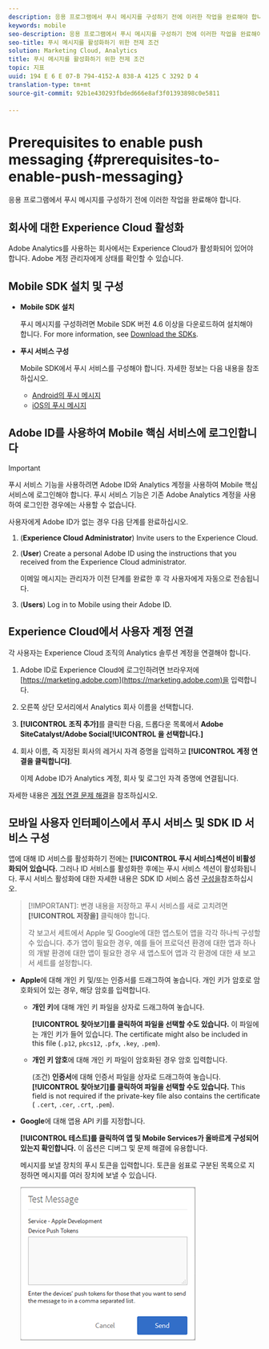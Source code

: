 ```yaml
---
description: 응용 프로그램에서 푸시 메시지를 구성하기 전에 이러한 작업을 완료해야 합니다.
keywords: mobile
seo-description: 응용 프로그램에서 푸시 메시지를 구성하기 전에 이러한 작업을 완료해야 합니다.
seo-title: 푸시 메시지를 활성화하기 위한 전제 조건
solution: Marketing Cloud, Analytics
title: 푸시 메시지를 활성화하기 위한 전제 조건
topic: 지표
uuid: 194 E 6 E 07-B 794-4152-A 838-A 4125 C 3292 D 4
translation-type: tm+mt
source-git-commit: 92b1e430293fbded666e8af3f01393898c0e5811

---
```



# Prerequisites to enable push messaging {#prerequisites-to-enable-push-messaging}

응용 프로그램에서 푸시 메시지를 구성하기 전에 이러한 작업을 완료해야 합니다.

## 회사에 대한 Experience Cloud 활성화

Adobe Analytics를 사용하는 회사에서는 Experience Cloud가 활성화되어 있어야 합니다. Adobe 계정 관리자에게 상태를 확인할 수 있습니다.

## Mobile SDK 설치 및 구성

* **Mobile SDK 설치**

   푸시 메시지를 구성하려면 Mobile SDK 버전 4.6 이상을 다운로드하여 설치해야 합니다. For more information, see [Download the SDKs](/help/using/c-manage-app-settings/c-mob-confg-app/t-config-analytics/download-sdk.md).

* **푸시 서비스 구성**

   Mobile SDK에서 푸시 서비스를 구성해야 합니다.
자세한 정보는 다음 내용을 참조하십시오.

   * [Android의 푸시 메시지](/help/android/messaging-main/push-messaging/push-messaging.md)
   * [iOS의 푸시 메시지](/help/ios/messaging-main/push-messaging/push-messaging.md)

## Adobe ID를 사용하여 Mobile 핵심 서비스에 로그인합니다

>[!IMPORTANT]
>
>푸시 서비스 기능을 사용하려면 Adobe ID와 Analytics 계정을 사용하여 Mobile 핵심 서비스에 로그인해야 합니다. 푸시 서비스 기능은 기존 Adobe Analytics 계정을 사용하여 로그인한 경우에는 사용할 수 없습니다.

사용자에게 Adobe ID가 없는 경우 다음 단계를 완료하십시오.

1. (**Experience Cloud Administrator**) Invite users to the Experience Cloud.

1. (**User**) Create a personal Adobe ID using the instructions that you received from the Experience Cloud administrator.

   이메일 메시지는 관리자가 이전 단계를 완료한 후 각 사용자에게 자동으로 전송됩니다.

1. (**Users**) Log in to Mobile using their Adobe ID.

## Experience Cloud에서 사용자 계정 연결

각 사용자는 Experience Cloud 조직의 Analytics 솔루션 계정을 연결해야 합니다.

1. Adobe ID로 Experience Cloud에 로그인하려면 브라우저에 [https://marketing.adobe.com](https://marketing.adobe.com)을 입력합니다.

1. 오른쪽 상단 모서리에서 Analytics 회사 이름을 선택합니다.

1. **[!UICONTROL 조직 추가]**&#x200B;를 클릭한 다음, 드롭다운 목록에서 **Adobe SiteCatalyst/Adobe Social[!UICONTROL 을 선택합니다.]**

1. 회사 이름, 즉 지정된 회사의 레거시 자격 증명을 입력하고 **[!UICONTROL 계정 연결을 클릭합니다]**.

   이제 Adobe ID가 Analytics 계정, 회사 및 로그인 자격 증명에 연결됩니다.

자세한 내용은 [계정 연결 문제 해결](https://marketing.adobe.com/resources/help/en_US/mcloud/organizations.html)을 참조하십시오.

## 모바일 사용자 인터페이스에서 푸시 서비스 및 SDK ID 서비스 구성

앱에 대해 ID 서비스를 활성화하기 전에는 **[!UICONTROL 푸시 서비스]섹션이 비활성화되어 있습니다.** 그러나 ID 서비스를 활성화한 후에는 푸시 서비스 섹션이 활성화됩니다. 푸시 서비스 활성화에 대한 자세한 내용은 SDK ID 서비스 옵션 [구성을](/help/using/c-manage-app-settings/c-mob-confg-app/t-config-visitor.md)참조하십시오.

>[!IMPORTANT]: 변경 내용을 저장하고 푸시 서비스를 새로 고치려면 **[!UICONTROL 저장을]** 클릭해야 합니다.
>
>각 보고서 세트에서 Apple 및 Google에 대한 앱스토어 앱을 각각 하나씩 구성할 수 있습니다. 추가 앱이 필요한 경우, 예를 들어 프로덕션 환경에 대한 앱과 하나의 개발 환경에 대한 앱이 필요한 경우 새 앱스토어 앱과 각 환경에 대한 새 보고서 세트를 설정합니다.

* **Apple**&#x200B;에 대해 개인 키 및/또는 인증서를 드래그하여 놓습니다. 개인 키가 암호로 암호화되어 있는 경우, 해당 암호를 입력합니다.

   * **개인 키**&#x200B;에 대해 개인 키 파일을 상자로 드래그하여 놓습니다.

      **[!UICONTROL 찾아보기]를 클릭하여 파일을 선택할 수도 있습니다.** 이 파일에는 개인 키가 들어 있습니다. The certificate might also be included in this file (`.p12`, `pkcs12`, `.pfx`, `.key`, `.pem`).

   * **개인 키 암호**&#x200B;에 대해 개인 키 파일이 암호화된 경우 암호 입력합니다.

      (조건) **인증서**&#x200B;에 대해 인증서 파일을 상자로 드래그하여 놓습니다. **[!UICONTROL 찾아보기]를 클릭하여 파일을 선택할 수도 있습니다.** This field is not required if the private-key file also contains the certificate ( `.cert`, `.cer`, `.crt`, `.pem`).

* **Google**&#x200B;에 대해 앱용 API 키를 지정합니다.

   **[!UICONTROL 테스트]를 클릭하여 앱 및 Mobile Services가 올바르게 구성되어 있는지 확인합니다.** 이 옵션은 디버그 및 문제 해결에 유용합니다.

   메시지를 보낼 장치의 푸시 토큰을 입력합니다. 토큰을 쉼표로 구분된 목록으로 지정하면 메시지를 여러 장치에 보낼 수 있습니다.

   ![푸시 테스트 메시지](assets/push_test_list.png)
